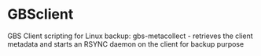 # GBSclient
GBS Client scripting for Linux backup:
gbs-metacollect  -  retrieves the client metadata and starts an RSYNC daemon on the client for backup purpose
